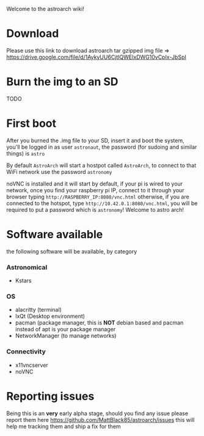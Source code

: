 Welcome to the astroarch wiki!

# Download
Please use this link to download astroarch tar gzipped img file => https://drive.google.com/file/d/1AykyUU6CjtIQWEIxDWG10vCpIx-JbSpI
# Burn the img to an SD
TODO

# First boot
After you burned the .img file to your SD, insert it and boot the system, you'll be logged in as user `astronaut`, the password (for sudoing and similar things) is `astro`

By default `AstroArch` will start a hostpot called `AstroArch`, to connect to that WiFi network use the password `astronomy`

noVNC is installed and it will start by default, if your pi is wired to your network, once you find your raspberry pi IP, connect to it through your browser typing `http://RASPBERRY_IP:8080/vnc.html` otherwise, if you are connected to the hotspot, type `http://10.42.0.1:8080/vnc.html`, you will be required to put a password which is `astronomy`! Welcome to astro arch!


# Software available
the following software will be available, by category

### Astronomical
- Kstars

### OS
- alacritty (terminal)
- lxQt (Desktop environment)
- pacman (package manager, this is **NOT** debian based and pacman instead of apt is your package manager
- NetworkManager (to manage networks)

### Connectivity
- x11vncserver
- noVNC

# Reporting issues
Being this is an **very** early alpha stage, should you find any issue please report them here https://github.com/MattBlack85/astroarch/issues this will help me tracking them and ship a fix for them
